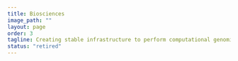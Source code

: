 ```yaml
---
title: Biosciences
image_path: ""
layout: page
order: 3
tagline: Creating stable infrastructure to perform computational genomics analyses with a focus on rice breeding and integrating technologies to create an infrastructure to advance the screening of potential compounds to combat infectious diseases 
status: "retired"
---
```


